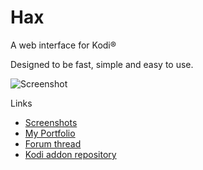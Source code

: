 # Hax

A web interface for Kodi®

Designed to be fast, simple and easy to use.

![Screenshot](http://i.imgur.com/oUNe3E9.png)

Links
 * [Screenshots](http://imgur.com/a/ss0uj)
 * [My Portfolio](http://bailey.geek.nz/remote)
 * [Forum thread](http://forum.kodi.tv/showthread.php?tid=270698)
 * [Kodi addon repository](http://addons.kodi.tv/show/webinterface.hax/)